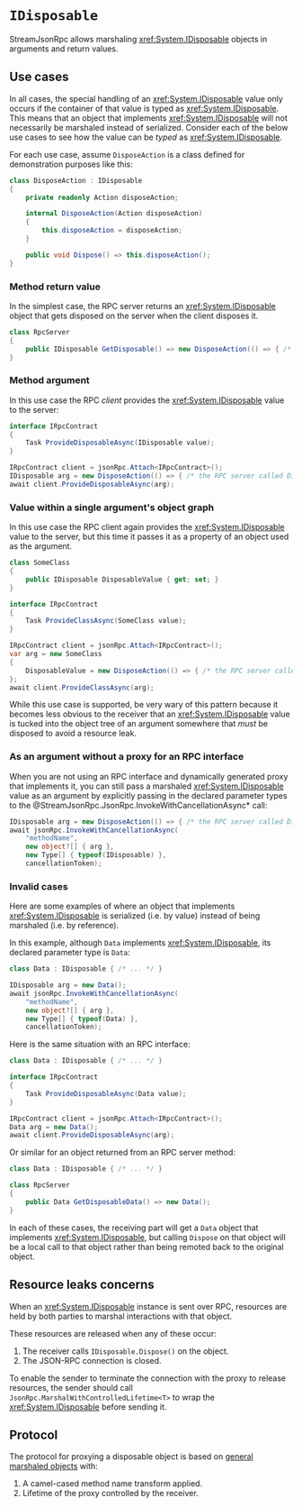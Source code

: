 # `IDisposable`

StreamJsonRpc allows marshaling <xref:System.IDisposable> objects in arguments and return values.

## Use cases

In all cases, the special handling of an <xref:System.IDisposable> value only occurs if the container of that value is typed as <xref:System.IDisposable>.
This means that an object that implements <xref:System.IDisposable> will not necessarily be marshaled instead of serialized.
Consider each of the below use cases to see how the value can be *typed* as <xref:System.IDisposable>.

For each use case, assume `DisposeAction` is a class defined for demonstration purposes like this:

```cs
class DisposeAction : IDisposable
{
    private readonly Action disposeAction;

    internal DisposeAction(Action disposeAction)
    {
        this.disposeAction = disposeAction;
    }

    public void Dispose() => this.disposeAction();
}
```

### Method return value

In the simplest case, the RPC server returns an <xref:System.IDisposable> object that gets disposed on the server
when the client disposes it.

```cs
class RpcServer
{
    public IDisposable GetDisposable() => new DisposeAction(() => { /* The client disposed us */ });
}
```

### Method argument

In this use case the RPC *client* provides the <xref:System.IDisposable> value to the server:

```cs
interface IRpcContract
{
    Task ProvideDisposableAsync(IDisposable value);
}

IRpcContract client = jsonRpc.Attach<IRpcContract>();
IDisposable arg = new DisposeAction(() => { /* the RPC server called Dispose() on the argument */});
await client.ProvideDisposableAsync(arg);
```

### Value within a single argument's object graph

In this use case the RPC client again provides the <xref:System.IDisposable> value to the server,
but this time it passes it as a property of an object used as the argument.

```cs
class SomeClass
{
    public IDisposable DisposableValue { get; set; }
}

interface IRpcContract
{
    Task ProvideClassAsync(SomeClass value);
}

IRpcContract client = jsonRpc.Attach<IRpcContract>();
var arg = new SomeClass
{
    DisposableValue = new DisposeAction(() => { /* the RPC server called Dispose() on the argument */}),
};
await client.ProvideClassAsync(arg);
```

While this use case is supported, be very wary of this pattern because it becomes less obvious to the receiver that an <xref:System.IDisposable> value is tucked into the object tree of an argument somewhere that *must* be disposed to avoid a resource leak.

### As an argument without a proxy for an RPC interface

When you are not using an RPC interface and dynamically generated proxy that implements it, you can still pass a marshaled <xref:System.IDisposable> value as an argument by explicitly passing in the declared parameter types to the @StreamJsonRpc.JsonRpc.InvokeWithCancellationAsync* call:

```cs
IDisposable arg = new DisposeAction(() => { /* the RPC server called Dispose() on the argument */});
await jsonRpc.InvokeWithCancellationAsync(
    "methodName",
    new object?[] { arg },
    new Type[] { typeof(IDisposable) },
    cancellationToken);
```

### Invalid cases

Here are some examples of where an object that implements <xref:System.IDisposable> is serialized (i.e. by value) instead of being marshaled (i.e. by reference).

In this example, although `Data` implements <xref:System.IDisposable>, its declared parameter type is `Data`:

```cs
class Data : IDisposable { /* ... */ }

IDisposable arg = new Data();
await jsonRpc.InvokeWithCancellationAsync(
    "methodName",
    new object?[] { arg },
    new Type[] { typeof(Data) },
    cancellationToken);
```

Here is the same situation with an RPC interface:

```cs
class Data : IDisposable { /* ... */ }

interface IRpcContract
{
    Task ProvideDisposableAsync(Data value);
}

IRpcContract client = jsonRpc.Attach<IRpcContract>();
Data arg = new Data();
await client.ProvideDisposableAsync(arg);
```

Or similar for an object returned from an RPC server method:

```cs
class Data : IDisposable { /* ... */ }

class RpcServer
{
    public Data GetDisposableData() => new Data();
}
```

In each of these cases, the receiving part will get a `Data` object that implements <xref:System.IDisposable>, but calling `Dispose` on that object will be a local call to that object rather than being remoted back to the original object.

## Resource leaks concerns

When an <xref:System.IDisposable> instance is sent over RPC, resources are held by both parties to marshal interactions
with that object.

These resources are released when any of these occur:

1. The receiver calls `IDisposable.Dispose()` on the object.
1. The JSON-RPC connection is closed.

To enable the sender to terminate the connection with the proxy to release resources, the sender should call `JsonRpc.MarshalWithControlledLifetime<T>` to wrap the <xref:System.IDisposable> before sending it.

## Protocol

The protocol for proxying a disposable object is based on [general marshaled objects](general_marshaled_objects.md) with:

1. A camel-cased method name transform applied.
1. Lifetime of the proxy controlled by the receiver.
